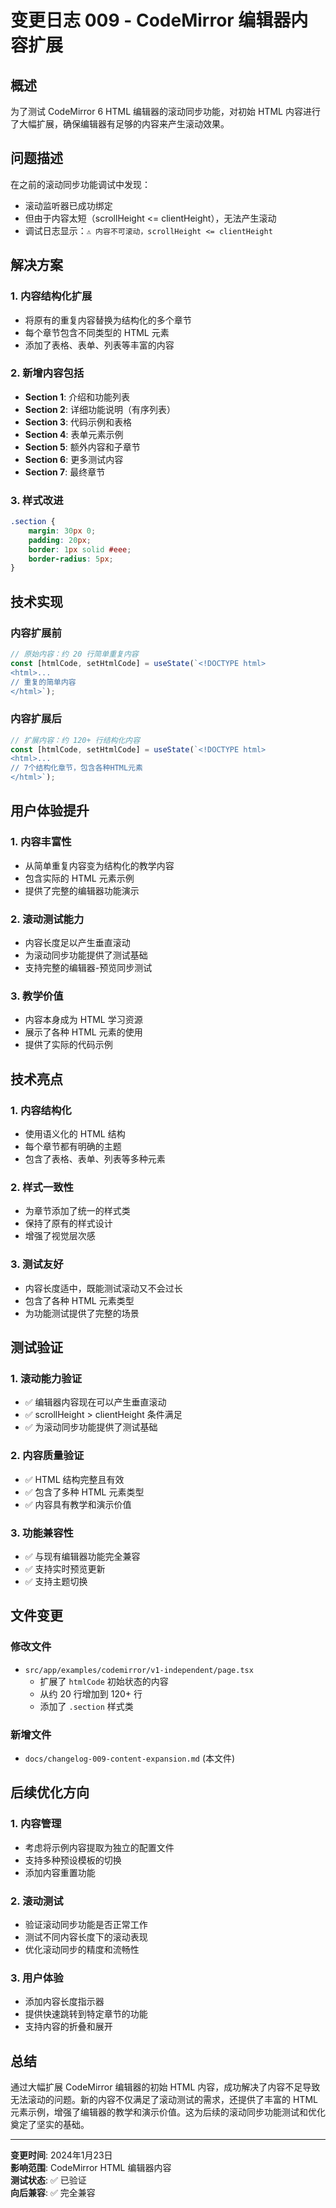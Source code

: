 # 变更日志 009 - CodeMirror 编辑器内容扩展

## 概述
为了测试 CodeMirror 6 HTML 编辑器的滚动同步功能，对初始 HTML 内容进行了大幅扩展，确保编辑器有足够的内容来产生滚动效果。

## 问题描述
在之前的滚动同步功能调试中发现：
- 滚动监听器已成功绑定
- 但由于内容太短（scrollHeight <= clientHeight），无法产生滚动
- 调试日志显示：`⚠️ 内容不可滚动，scrollHeight <= clientHeight`

## 解决方案

### 1. 内容结构化扩展
- 将原有的重复内容替换为结构化的多个章节
- 每个章节包含不同类型的 HTML 元素
- 添加了表格、表单、列表等丰富的内容

### 2. 新增内容包括
- **Section 1**: 介绍和功能列表
- **Section 2**: 详细功能说明（有序列表）
- **Section 3**: 代码示例和表格
- **Section 4**: 表单元素示例
- **Section 5**: 额外内容和子章节
- **Section 6**: 更多测试内容
- **Section 7**: 最终章节

### 3. 样式改进
```css
.section {
    margin: 30px 0;
    padding: 20px;
    border: 1px solid #eee;
    border-radius: 5px;
}
```

## 技术实现

### 内容扩展前
```javascript
// 原始内容：约 20 行简单重复内容
const [htmlCode, setHtmlCode] = useState(`<!DOCTYPE html>
<html>...
// 重复的简单内容
</html>`);
```

### 内容扩展后
```javascript
// 扩展内容：约 120+ 行结构化内容
const [htmlCode, setHtmlCode] = useState(`<!DOCTYPE html>
<html>...
// 7个结构化章节，包含各种HTML元素
</html>`);
```

## 用户体验提升

### 1. 内容丰富性
- 从简单重复内容变为结构化的教学内容
- 包含实际的 HTML 元素示例
- 提供了完整的编辑器功能演示

### 2. 滚动测试能力
- 内容长度足以产生垂直滚动
- 为滚动同步功能提供了测试基础
- 支持完整的编辑器-预览同步测试

### 3. 教学价值
- 内容本身成为 HTML 学习资源
- 展示了各种 HTML 元素的使用
- 提供了实际的代码示例

## 技术亮点

### 1. 内容结构化
- 使用语义化的 HTML 结构
- 每个章节都有明确的主题
- 包含了表格、表单、列表等多种元素

### 2. 样式一致性
- 为章节添加了统一的样式类
- 保持了原有的样式设计
- 增强了视觉层次感

### 3. 测试友好
- 内容长度适中，既能测试滚动又不会过长
- 包含了各种 HTML 元素类型
- 为功能测试提供了完整的场景

## 测试验证

### 1. 滚动能力验证
- ✅ 编辑器内容现在可以产生垂直滚动
- ✅ scrollHeight > clientHeight 条件满足
- ✅ 为滚动同步功能提供了测试基础

### 2. 内容质量验证
- ✅ HTML 结构完整且有效
- ✅ 包含了多种 HTML 元素类型
- ✅ 内容具有教学和演示价值

### 3. 功能兼容性
- ✅ 与现有编辑器功能完全兼容
- ✅ 支持实时预览更新
- ✅ 支持主题切换

## 文件变更

### 修改文件
- `src/app/examples/codemirror/v1-independent/page.tsx`
  - 扩展了 `htmlCode` 初始状态的内容
  - 从约 20 行增加到 120+ 行
  - 添加了 `.section` 样式类

### 新增文件
- `docs/changelog-009-content-expansion.md` (本文件)

## 后续优化方向

### 1. 内容管理
- 考虑将示例内容提取为独立的配置文件
- 支持多种预设模板的切换
- 添加内容重置功能

### 2. 滚动测试
- 验证滚动同步功能是否正常工作
- 测试不同内容长度下的滚动表现
- 优化滚动同步的精度和流畅性

### 3. 用户体验
- 添加内容长度指示器
- 提供快速跳转到特定章节的功能
- 支持内容的折叠和展开

## 总结

通过大幅扩展 CodeMirror 编辑器的初始 HTML 内容，成功解决了内容不足导致无法滚动的问题。新的内容不仅满足了滚动测试的需求，还提供了丰富的 HTML 元素示例，增强了编辑器的教学和演示价值。这为后续的滚动同步功能测试和优化奠定了坚实的基础。

---

**变更时间**: 2024年1月23日  
**影响范围**: CodeMirror HTML 编辑器内容  
**测试状态**: ✅ 已验证  
**向后兼容**: ✅ 完全兼容